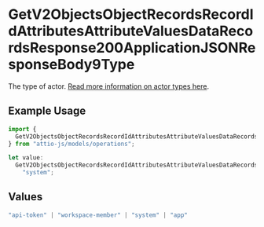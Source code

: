 # GetV2ObjectsObjectRecordsRecordIdAttributesAttributeValuesDataRecordsResponse200ApplicationJSONResponseBody9Type

The type of actor. [Read more information on actor types here](/docs/actors).

## Example Usage

```typescript
import {
  GetV2ObjectsObjectRecordsRecordIdAttributesAttributeValuesDataRecordsResponse200ApplicationJSONResponseBody9Type,
} from "attio-js/models/operations";

let value:
  GetV2ObjectsObjectRecordsRecordIdAttributesAttributeValuesDataRecordsResponse200ApplicationJSONResponseBody9Type =
    "system";
```

## Values

```typescript
"api-token" | "workspace-member" | "system" | "app"
```